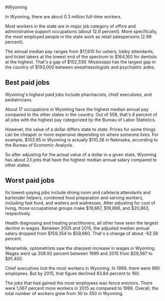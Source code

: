 

#Wyoming

In Wyoming, there are about 0.3 million full-time workers.


Most workers in the state are in major job category of office and administrative support occupations (about 12.9 percent). More specifically, the most employed people in the state work as retail salespersons (2.99 percent).
               
The annual median pay ranges from $17,610 for ushers, lobby attendants, and ticket takers at the lowest end of the spectrum to  $164,160 for dentists at the highest. That's a gap of $152,339. Mississippi has the largest gap in the country of $193,000 between anesthesiologists and psychiatric aides.
               
## Best paid jobs
Wyoming's highest paid jobs include pharmacists, chief executives, and pediatricians.
               
About 17 occupations in Wyoming have the highest median annual pay compared to the other states in the country. Out of 558, that's 6 percent of all jobs with the highest pay categorized by the Bureau of Labor Statistics.
               
However, the value of a dollar differs state to state. Prices for some things can be cheaper or more expensive depending on where someone lives. For example, $103.95 in Wyoming is actually $110.38 in Nebraska, according to the Bureau of Economic Analysis.
               
So after adjusting for the actual value of a dollar in a given state, Wyoming has about 23 jobs that have the highest median annual salary compared to other states.
               
## Worst paid jobs

Its lowest-paying jobs include dining room and cafeteria attendants and bartender helpers, combined food preparation and serving workers, including fast food, and waiters and waitresses. After adjusting for cost of living, those occupational groups make $19,667,  $19,896, and  $20,863, respectively.
               
Health diagnosing and treating practitioners, all other have seen the largest decline in wages. Between 2005 and 2015, the adjusted median annual salary dropped from $159,354 to $59,660. That's a change of about -62.56 percent.
               
Meanwhile, optometrists saw the sharpest increase in wages in Wyoming. Wages went up 208.92 percent between 1999 and 2015 from $29,587 to $91,400.

Chief executives lost the most workers in Wyoming. In 1999, there were 990 employees. But by 2015, that figure declined 83.84 percent to 160. 
               
The jobs that had gained the most employees was fence erectors. There were 1,067 percent more workers in 2015 as compared to 1999. Overall, the total number of workers grew from 30 to 350 in Wyoming.
